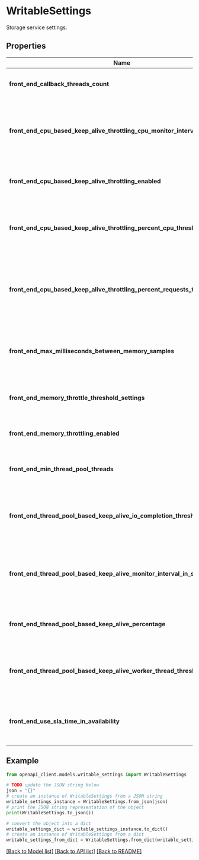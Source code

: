 # WritableSettings

Storage service settings.

## Properties

Name | Type | Description | Notes
------------ | ------------- | ------------- | -------------
**front_end_callback_threads_count** | **int** | Front end callback threads count. | [optional] 
**front_end_cpu_based_keep_alive_throttling_cpu_monitor_interval_in_seconds** | **int** | Interval (in second) of CPU monitor for front end CPU based keep-alive throttling. | [optional] 
**front_end_cpu_based_keep_alive_throttling_enabled** | **bool** | Switch of front end CPU based keep-alive throttling. | [optional] 
**front_end_cpu_based_keep_alive_throttling_percent_cpu_threshold** | **float** | Threshold (% percentage) of front end CPU based keep-alive throttling. | [optional] 
**front_end_cpu_based_keep_alive_throttling_percent_requests_to_throttle** | **float** | Threshold (% percentage) of requests to throttle in front end CPU based keep-alive throttling. | [optional] 
**front_end_max_milliseconds_between_memory_samples** | **int** | Maximum interval (in millisecond) between memory samples of front end. | [optional] 
**front_end_memory_throttle_threshold_settings** | **str** | Front end memory throttle threshold settings. | [optional] 
**front_end_memory_throttling_enabled** | **bool** | Switch of front end memory throttling. | [optional] 
**front_end_min_thread_pool_threads** | **int** | Front end minimum number of threads in thread pool. | [optional] 
**front_end_thread_pool_based_keep_alive_io_completion_threshold** | **int** | Threshold of front end thread pool based keep-alive IO completion. | [optional] 
**front_end_thread_pool_based_keep_alive_monitor_interval_in_seconds** | **int** | Monitor interval (in seconds) of front end thread pool based keep-alive monitor. | [optional] 
**front_end_thread_pool_based_keep_alive_percentage** | **float** | Percentage (%) of front end thread pool based keep-alive. | [optional] 
**front_end_thread_pool_based_keep_alive_worker_thread_threshold** | **int** | Threshold of front end thread pool based keep-alive worker thread. | [optional] 
**front_end_use_sla_time_in_availability** | **bool** | Switch of whether front end uses SLA time in availability. | [optional] 

## Example

```python
from openapi_client.models.writable_settings import WritableSettings

# TODO update the JSON string below
json = "{}"
# create an instance of WritableSettings from a JSON string
writable_settings_instance = WritableSettings.from_json(json)
# print the JSON string representation of the object
print(WritableSettings.to_json())

# convert the object into a dict
writable_settings_dict = writable_settings_instance.to_dict()
# create an instance of WritableSettings from a dict
writable_settings_from_dict = WritableSettings.from_dict(writable_settings_dict)
```
[[Back to Model list]](../README.md#documentation-for-models) [[Back to API list]](../README.md#documentation-for-api-endpoints) [[Back to README]](../README.md)


